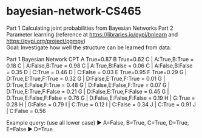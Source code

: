 # bayesian-network-CS465
Part 1 Calculating joint probabilities from Bayesian Networks
Part 2 Parameter learning (reference at https://libraries.io/pypi/bnlearn and https://pypi.org/project/pgmpy)  
Goal: Investigate how well the structure can be learned from data.

Part 1 Bayesian Network CPT
A True=0.87
B True=0.62
C | A:True,B:True = 0.18
C | A:False,B:True = 0.98
C | A:True,B:False = 0.06
C | A:False,B:False = 0.35
D | C:True = 0.46
D | C:False = 0.03
E True=0.95
F True=0.29
G | D:True,E:True,F:True = 0.32
G | D:False,E:True,F:True = 0.01
G | D:True,E:False,F:True = 0.48
G | D:False,E:False,F:True = 0.07
G | D:True,E:True,F:False = 0.21
G | D:False,E:True,F:False = 0.45
G | D:True,E:False,F:False = 0.76
G | D:False,E:False,F:False = 0.19
H | G:True = 0.28
H | G:False = 0.79
I | C:True = 0.12
I | C:False = 0.34
J | C:True = 0.91
J | C:False = 0.56
 

Example query: (use all lower case)
►	A=False, B=True, C=True, D=True, E=False
►	D=True
